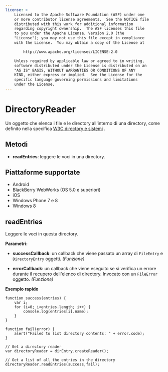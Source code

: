 ```yaml
---
license: >
    Licensed to the Apache Software Foundation (ASF) under one
    or more contributor license agreements.  See the NOTICE file
    distributed with this work for additional information
    regarding copyright ownership.  The ASF licenses this file
    to you under the Apache License, Version 2.0 (the
    "License"); you may not use this file except in compliance
    with the License.  You may obtain a copy of the License at

        http://www.apache.org/licenses/LICENSE-2.0

    Unless required by applicable law or agreed to in writing,
    software distributed under the License is distributed on an
    "AS IS" BASIS, WITHOUT WARRANTIES OR CONDITIONS OF ANY
    KIND, either express or implied.  See the License for the
    specific language governing permissions and limitations
    under the License.
---
```


# DirectoryReader

Un oggetto che elenca i file e le directory all'interno di una directory, come definito nella specifica [W3C directory e sistemi][1] .

 [1]: http://www.w3.org/TR/file-system-api/

## Metodi

*   **readEntries**: leggere le voci in una directory.

## Piattaforme supportate

*   Android
*   BlackBerry WebWorks (OS 5.0 e superiori)
*   iOS
*   Windows Phone 7 e 8
*   Windows 8

## readEntries

Leggere le voci in questa directory.

**Parametri:**

*   **successCallback**: un callback che viene passato un array di `FileEntry` e `DirectoryEntry` oggetti. *(Funzione)*

*   **errorCallback**: un callback che viene eseguito se si verifica un errore durante il recupero dell'elenco di directory. Invocato con un `FileError` oggetto. *(Funzione)*

**Esempio rapido**

    function success(entries) {
        var i;
        for (i=0; i<entries.length; i++) {
            console.log(entries[i].name);
        }
    }
    
    function fail(error) {
        alert("Failed to list directory contents: " + error.code);
    }
    
    // Get a directory reader
    var directoryReader = dirEntry.createReader();
    
    // Get a list of all the entries in the directory
    directoryReader.readEntries(success,fail);